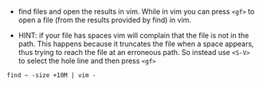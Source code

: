 * find files and open the results in vim. While in vim you can press `<gf>` to open a file (from the results provided by find) in vim. 
- HINT: if your file has spaces vim will complain that the file is not in the path. This happens because it truncates the file when a space appears, thus trying to reach the file at an erroneous path. So instead use `<S-V>` to select the hole line and then press `<gf>` 




```find ~ -size +10M | vim -```

